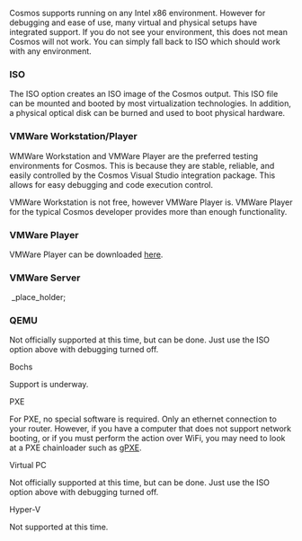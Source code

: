 Cosmos supports running on any Intel x86 environment. However for debugging
and ease of use, many virtual and physical setups have integrated support. If
you do not see your environment, this does not mean Cosmos will not work. You
can simply fall back to ISO which should work with any environment.

###  ISO

The ISO option creates an ISO image of the Cosmos output. This ISO file can be
mounted and booted by most virtualization technologies. In addition, a physical
optical disk can be burned and used to boot physical hardware.

###  VMWare Workstation/Player

WMWare Workstation and VMWare Player are the preferred testing environments
for Cosmos. This is because they are stable, reliable, and easily controlled
by the Cosmos Visual Studio integration package. This allows for easy debugging and code execution control.

VMWare Workstation is not free, however VMWare Player is. VMWare Player for
the typical Cosmos developer provides more than enough functionality.

###  VMWare Player

VMWare Player can be downloaded [ here](http://vmware.com/download/player/).

###  VMWare Server

&nbsp;_place_holder;

###  QEMU

Not officially supported at this time, but can be done. Just use the ISO option above with debugging turned off.

Bochs

Support is underway.

PXE

For PXE, no special software is required. Only an ethernet connection to your router. However, if you have a computer that does not support network booting, or if you must perform the action over WiFi, you may need to look at a PXE chainloader such as [gPXE](#).

Virtual PC

Not officially supported at this time, but can be done. Just use the ISO option above with debugging turned off.

Hyper-V

Not supported at this time.
